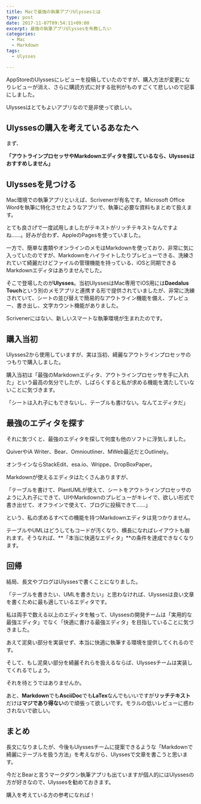 ```yaml
---
title: Macで最強の執筆アプリUlyssesとは
type: post
date: 2017-11-07T09:54:11+09:00
excerpt: 最強の執筆アプリUlyssesを布教したい
categories:
  - Mac
  - Markdown
tags:
  - Ulysses

---
```

AppStoreのUlyssesにレビューを投稿していたのですが、購入方法が変更になりレビューが消え、さらに購読方式に対する批判がものすごくて悲しいので記事にしました。

Ulyssesはとてもよいアプリなので是非使って欲しい。

<!--more-->

## Ulyssesの購入を考えているあなたへ

まず、

**「アウトラインプロセッサやMarkdownエディタを探しているなら、Ulyssesはおすすめしません」**

## Ulyssesを見つける

Mac環境での執筆アプリといえば、Scrivenerが有名です。Microsoft Office Wordを執筆に特化させたようなアプリで、執筆に必要な資料もまとめて扱えます。

とても良さげで一度試用しましたがテキストがリッチテキストなんですよね……。好みが合わず、AppleのPagesを使っていました。

一方で、簡単な書類やオンラインのメモはMarkdownを使っており、非常に気に入っていたのですが、Markdownをハイライトしたりプレビューできる、洗練されていて綺麗だけどファイルの管理機能を持っている、iOSと同期できるMarkdownエディタはありませんでした。

そこで登場したのが**Ulysses**。当初UlyssesはMac専用でiOS用には**Daedalus Touch**という別のメモアプリと連携する形で提供されていましたが、非常に洗練されていて、シートの並び替えで簡易的なアウトライン機能を備え、プレビュー、書き出し、文字カウント機能がありました。

Scrivenerにはない、新しいスマートな執筆環境が生まれたのです。

## 購入当初

Ulysses2から使用していますが、実は当初、綺麗なアウトラインプロセッサのつもりで購入しました。

購入当初は「最強のMarkdownエディタ、アウトラインプロセッサを手に入れた」という最高の気分でしたが、しばらくすると私が求める機能を満たしていないことに気づきます。

「シートは入れ子にもできないし、テーブルも書けない。なんてエディタだ」

## 最強のエディタを探す

それに気づくと、最強のエディタを探して何度も他のソフトに浮気しました。

QuiverやiA Writer、Bear、Omnioutliner、MWeb最近だとOutlinely。

オンラインならStackEdit、esa.io、Wrippe、DropBoxPaper。

Markdownが使えるエディタはたくさんありますが、

「テーブルを書けて、PlantUMLが使えて、シートをアウトラインプロセッサのように入れ子にできて、UIやMarkdownのプレビューがキレイで、欲しい形式で書き出せて、オフラインで使えて、ブログに投稿できて……」

という、私の求めるすべての機能を持つMarkdownエディタは見つかりません。

テーブルやUMLはどうしてもコードが汚くなり、横長になればレイアウトも崩れます。そうなれば、**「本当に快適なエディタ」**の条件を達成できなくなります。

## 回帰

結局、長文やブログはUlyssesで書くことになりました。

「テーブルを書きたい、UMLを書きたい」と思わなければ、Ulyssesは良い文章を書くために最も適しているエディタです。

私は両手で数える以上のエディタを触って、Ulyssesの開発チームは「実用的な最強エディタ」でなく「快適に書ける最強エディタ」を目指していることに気づきました。

あえて泥臭い部分を実装せず、本当に快適に執筆する環境を提供してくれるのです。

そして、もし泥臭い部分を綺麗それらを扱えるならば、Ulyssesチームは実装してくれるでしょう。

それを待とうではありませんか。

あと、**Markdown**でも**AsciiDoc**でも**LaTex**なんでもいいですが**リッチテキスト**だけは**マジであり得ない**ので頑張って欲しいです。モラルの低いレビューに惑わされないで欲しい。

## まとめ

長文になりましたが、今後もUlyssesチームに提案できるような「Markdownで綺麗にテーブルを扱う方法」を考えながら、Ulyssesで文章を書こうと思います。

今だとBearと言うマークダウン執筆アプリも出ていますが個人的にはUlyssesの方が好きなので、Ulyssesを勧めておきます。

購入を考えている方の参考になれば！